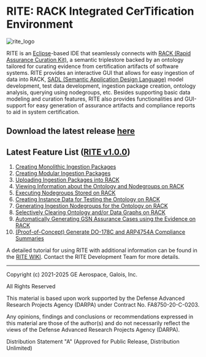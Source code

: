 
# RITE: **R**ACK **I**ntegrated Cer**T**ification **E**nvironment

![rite_logo](https://github.com/ge-high-assurance/RITE/assets/66636651/0a1dd64d-9314-4215-8f64-561ff05b1f4c)


RITE is an [Eclipse](https://www.eclipse.org/ide/)-based IDE that seamlessly connects with [RACK (Rapid Assurance Curation Kit)](https://github.com/ge-high-assurance/RACK), a semantic triplestore backed by an ontology tailored for curating evidence from certification artifacts of software systems. 
RITE provides an interactive GUI that allows for easy ingestion of data into RACK, [SADL (Semantic Application Design Language)](https://github.com/SemanticApplicationDesignLanguage/sadl) model development, test data development, ingestion package creation, ontology analysis, querying using nodegroups, etc.
Besides supporting basic data modeling and curation features, RITE also provides functionalities and GUI-support for easy generation of assurance artifacts and compliance reports to aid in system certification.   

## Download the latest release [here](https://github.com/ge-high-assurance/RITE/releases) 

## Latest Feature List ([RITE v1.0.0](https://github.com/ge-high-assurance/RITE/releases/tag/v1.0.0))

1. [Creating Monolithic Ingestion Packages](https://github.com/ge-high-assurance/RITE/wiki/Monolithic-Ingestion-Packages)
2. [Creating Modular Ingestion Packages](https://github.com/ge-high-assurance/RITE/wiki/Modular-Ingestion-Packages)
4. [Uploading Ingestion Packages into RACK](https://github.com/ge-high-assurance/RITE/wiki/RACK-Ingestion)
4. [Viewing Information about the Ontology and Nodegroups on RACK](https://github.com/ge-high-assurance/RITE/wiki/Ontology-and-Nodegroup-Information)
5. [Executing Nodegroups Stored on RACK](https://github.com/ge-high-assurance/RITE/wiki/Executing-Nodegroups)
6. [Creating Instance Data for Testing the Ontology on RACK](https://github.com/ge-high-assurance/RITE/wiki/Creating-Instance-Data)
7. [Generating Ingestion Nodegroups for the Ontology on RACK](https://github.com/ge-high-assurance/RITE/wiki/Generating-Ingestion-Nodegroups)
8. [Selectively Clearing Ontology and/or Data Graphs on RACK](https://github.com/ge-high-assurance/RITE/wiki/Clear-RACK)
9. [Automatically Generating GSN Assurance Cases using the Evidence on RACK](https://github.com/ge-high-assurance/RITE/wiki/GSN-Assurance-Case-Generation)
10. [(Proof-of-Concept) Generate DO-178C and ARP4754A Compliance Summaries](https://github.com/ge-high-assurance/RITE/wiki/pdfs/reporting-tutorial.pdf)

A detailed tutorial for using RITE with additional information can be found in the [RITE WIKI](https://github.com/ge-high-assurance/RITE/wiki). Contact the RITE Development Team for more details.

<hr>
Copyright (c) 2021-2025 GE Aerospace, Galois, Inc.

All Rights Reserved

This material is based upon work supported by the Defense Advanced Research Projects Agency (DARPA) under Contract No. FA8750-20-C-0203.

Any opinions, findings and conclusions or recommendations expressed in this material are those of the author(s) and do not necessarily reflect the views of the Defense Advanced Research Projects Agency (DARPA).

Distribution Statement "A" (Approved for Public Release, Distribution Unlimited)
